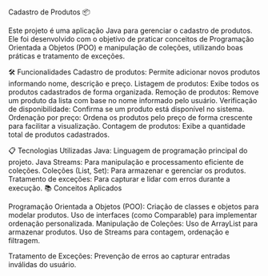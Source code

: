 Cadastro de Produtos 📦

  Este projeto é uma aplicação Java para gerenciar o cadastro de produtos. Ele foi desenvolvido com o objetivo de praticar conceitos de Programação Orientada a Objetos (POO) e manipulação de coleções, utilizando boas práticas e tratamento de exceções.

🛠️ Funcionalidades
  Cadastro de produtos: Permite adicionar novos produtos informando nome, descrição e preço.
  Listagem de produtos: Exibe todos os produtos cadastrados de forma organizada.
  Remoção de produtos: Remove um produto da lista com base no nome informado pelo usuário.
  Verificação de disponibilidade: Confirma se um produto está disponível no sistema.
  Ordenação por preço: Ordena os produtos pelo preço de forma crescente para facilitar a visualização.
  Contagem de produtos: Exibe a quantidade total de produtos cadastrados.

📋 Tecnologias Utilizadas
  Java: Linguagem de programação principal do projeto.
  Java Streams: Para manipulação e processamento eficiente de coleções.
  Coleções (List, Set): Para armazenar e gerenciar os produtos.
  Tratamento de exceções: Para capturar e lidar com erros durante a execução.
📚 Conceitos Aplicados

  Programação Orientada a Objetos (POO):
  Criação de classes e objetos para modelar produtos.
  Uso de interfaces (como Comparable) para implementar ordenação personalizada.
  Manipulação de Coleções:
  Uso de ArrayList para armazenar produtos.
  Uso de Streams para contagem, ordenação e filtragem.

Tratamento de Exceções:
Prevenção de erros ao capturar entradas inválidas do usuário.
